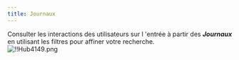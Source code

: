 ```yaml
---
title: Journaux
---
```

Consulter les interactions des utilisateurs sur l 'entrée à partir des ***Journaux*** en utilisant les filtres pour affiner votre recherche.  
![!!Hub4149.png](https://webdevolutions.azureedge.net/docs/fr/hub/Hub4149.png) 

